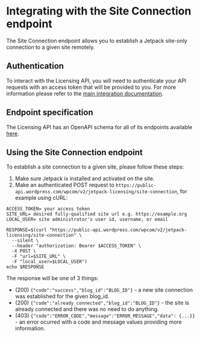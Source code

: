 # Integrating with the Site Connection endpoint

The Site Connection endpoint allows you to establish a Jetpack site-only connection to a given site remotely.

## Authentication

To interact with the Licensing API, you will need to authenticate your API requests with an access token that will be provided to you.
For more information please refer to the [main integration documentation](https://github.com/Automattic/jetpack-licensing-api/blob/master/integration-docs/README.md).

## Endpoint specification

The Licensing API has an OpenAPI schema for all of its endpoints available [here](https://github.com/Automattic/jetpack-licensing-api/blob/master/spec.yml).

## Using the Site Connection endpoint

To establish a site connection to a given site, please follow these steps:
1. Make sure Jetpack is installed and activated on the site.
2. Make an authenticated POST request to `https://public-api.wordpress.com/wpcom/v2/jetpack-licensing/site-connection`, for example using cURL:
```shell script
ACCESS_TOKEN= your access token
SITE_URL= desired fully-qualified site url e.g. https://example.org
LOCAL_USER= site administrator's user id, username, or email

RESPONSE=$(curl "https://public-api.wordpress.com/wpcom/v2/jetpack-licensing/site-connection" \
  --silent \
  --header "authorization: Bearer $ACCESS_TOKEN" \
  -X POST \
  -F "url=$SITE_URL" \
  -F "local_user=$LOCAL_USER")
echo $RESPONSE
```

The response will be one of 3 things:
- (200) `{"code":"success","blog_id":"BLOG_ID"}` - a new site connection was established for the given blog_id.
- (200) `{"code":"already_connected","blog_id":"BLOG_ID"}` - the site is already connected and there was no need to do anything.
- (403) `{"code":"ERROR_CODE","message":"ERROR_MESSAGE","data": {...}}` - an error ocurred with a code and message values providing more information.
